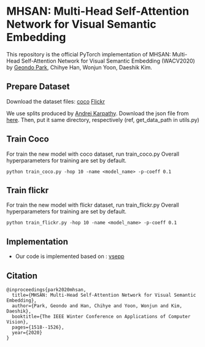 # MHSAN: Multi-Head Self-Attention Network for Visual Semantic Embedding
This repository is the official PyTorch implementation of MHSAN: Multi-Head Self-Attention Network for Visual Semantic Embedding (WACV2020) 
by [Geondo Park](https://github.com/GeondoPark), Chihye Han, Wonjun Yoon, Daeshik Kim.

## Prepare Dataset
Download the dataset files: [coco](https://cocodataset.org/#download) [Flickr](http://shannon.cs.illinois.edu/DenotationGraph/)

We use splits produced by [Andrej Karpathy](https://cs.stanford.edu/people/karpathy/deepimagesent/). 
Download the json file from [here](https://cs.stanford.edu/people/karpathy/deepimagesent/caption_datasets.zip).
Then, put it same directory, respectively (ref, get_data_path in utils.py)

## Train Coco
For train the new model with coco dataset, run train_coco.py
Overall hyperparameters for training are set by default.
```
python train_coco.py -hop 10 -name <model_name> -p-coeff 0.1
```
## Train flickr
For train the new model with flickr dataset, run train_flickr.py
Overall hyperparameters for training are set by default.
```
python train_flickr.py -hop 10 -name <model_name> -p-coeff 0.1
```

## Implementation
 - Our code is implemented based on : [vsepp](https://github.com/fartashf/vsepp)

## Citation
```
@inproceedings{park2020mhsan,
  title={MHSAN: Multi-Head Self-Attention Network for Visual Semantic Embedding},
  author={Park, Geondo and Han, Chihye and Yoon, Wonjun and Kim, Daeshik},
  booktitle={The IEEE Winter Conference on Applications of Computer Vision},
  pages={1518--1526},
  year={2020}
}
```
